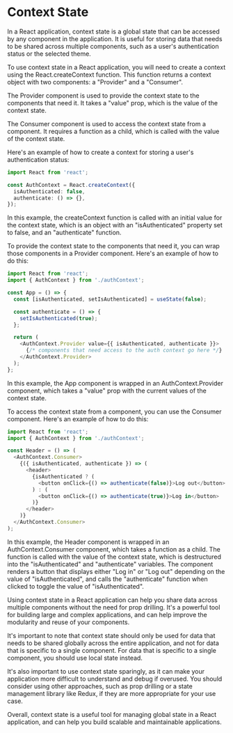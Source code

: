 # Context State 

In a React application, context state is a global state that can be accessed by any component in the application. It is useful for storing data that needs to be shared across multiple components, such as a user's authentication status or the selected theme.

To use context state in a React application, you will need to create a context using the React.createContext function. This function returns a context object with two components: a "Provider" and a "Consumer".

The Provider component is used to provide the context state to the components that need it. It takes a "value" prop, which is the value of the context state.

The Consumer component is used to access the context state from a component. It requires a function as a child, which is called with the value of the context state.

Here's an example of how to create a context for storing a user's authentication status:

```Typescript
import React from 'react';

const AuthContext = React.createContext({
  isAuthenticated: false,
  authenticate: () => {},
});
```

In this example, the createContext function is called with an initial value for the context state, which is an object with an "isAuthenticated" property set to false, and an "authenticate" function.

To provide the context state to the components that need it, you can wrap those components in a Provider component. Here's an example of how to do this:

```Typescript
import React from 'react';
import { AuthContext } from './authContext';

const App = () => {
  const [isAuthenticated, setIsAuthenticated] = useState(false);

  const authenticate = () => {
    setIsAuthenticated(true);
  };

  return (
    <AuthContext.Provider value={{ isAuthenticated, authenticate }}>
      {/* components that need access to the auth context go here */}
    </AuthContext.Provider>
  );
};
```

In this example, the App component is wrapped in an AuthContext.Provider component, which takes a "value" prop with the current values of the context state.

To access the context state from a component, you can use the Consumer component. Here's an example of how to do this:

```Typescript
import React from 'react';
import { AuthContext } from './authContext';

const Header = () => (
  <AuthContext.Consumer>
    {({ isAuthenticated, authenticate }) => (
      <header>
        {isAuthenticated ? (
          <button onClick={() => authenticate(false)}>Log out</button>
        ) : (
          <button onClick={() => authenticate(true)}>Log in</button>
        )}
      </header>
    )}
  </AuthContext.Consumer>
);
```

In this example, the Header component is wrapped in an AuthContext.Consumer component, which takes a function as a child. The function is called with the value of the context state, which is destructured into the "isAuthenticated" and "authenticate" variables. The component renders a button that displays either "Log in" or "Log out" depending on the value of "isAuthenticated", and calls the "authenticate" function when clicked to toggle the value of "isAuthenticated".

Using context state in a React application can help you share data across multiple components without the need for prop drilling. It's a powerful tool for building large and complex applications, and can help improve the modularity and reuse of your components.

It's important to note that context state should only be used for data that needs to be shared globally across the entire application, and not for data that is specific to a single component. For data that is specific to a single component, you should use local state instead.

It's also important to use context state sparingly, as it can make your application more difficult to understand and debug if overused. You should consider using other approaches, such as prop drilling or a state management library like Redux, if they are more appropriate for your use case.

Overall, context state is a useful tool for managing global state in a React application, and can help you build scalable and maintainable applications.